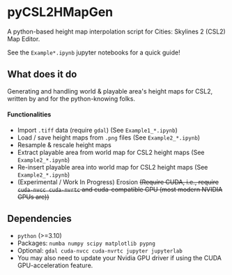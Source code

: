 # pyCSL2HMapGen

A python-based height map interpolation script for Cities: Skylines 2 (CSL2) Map Editor.

See the `Example*.ipynb` jupyter notebooks for a quick guide!


## What does it do
Generating and handling world & playable area's height maps for CSL2,
written by and for the python-knowing folks.

#### Functionalities

- Import `.tiff` data (require `gdal`)    (See `Example1_*.ipynb`)
- Load / save height maps from `.png` files    (See `Example2_*.ipynb`)
- Resample & rescale height maps
- Extract playable area from world map for CSL2 height maps    (See `Example2_*.ipynb`)
- Re-insert playable area into world map for CSL2 height maps    (See `Example2_*.ipynb`)
- (Experimental / Work In Progress) Erosion ~~(Require CUDA, i.e., require `cuda-nvcc cuda-nvrtc` and cuda-compatible GPU (most modern NVIDIA GPUs are))~~


## Dependencies

- `python` (>=3.10)
- Packages: `numba numpy scipy matplotlib pypng`
- Optional: `gdal cuda-nvcc cuda-nvrtc jupyter jupyterlab`
- You may also need to update your Nvidia GPU driver if using the CUDA GPU-acceleration feature.
